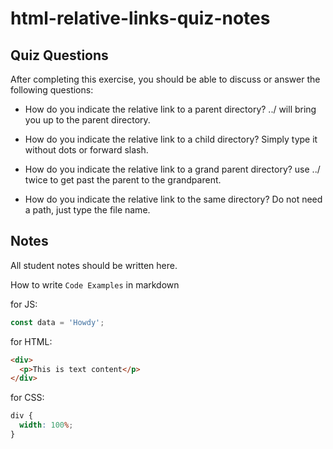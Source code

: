 # html-relative-links-quiz-notes

## Quiz Questions

After completing this exercise, you should be able to discuss or answer the following questions:

- How do you indicate the relative link to a parent directory?
  ../ will bring you up to the parent directory.

- How do you indicate the relative link to a child directory?
  Simply type it without dots or forward slash.

- How do you indicate the relative link to a grand parent directory?
  use ../ twice to get past the parent to the grandparent.

- How do you indicate the relative link to the same directory?
  Do not need a path, just type the file name.

## Notes

All student notes should be written here.

How to write `Code Examples` in markdown

for JS:

```javascript
const data = 'Howdy';
```

for HTML:

```html
<div>
  <p>This is text content</p>
</div>
```

for CSS:

```css
div {
  width: 100%;
}
```
